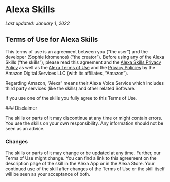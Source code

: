# Alexa Skills

_Last updated: January 1, 2022_

## Terms of Use for Alexa Skills

This terms of use is an agreement between you (“the user”) and the
developer (Sophie Idromenos) (“the creator”). Before using any of the
Alexa Skills (“the skills”), please read this agreement and the
[Alexa Skills Privacy Policy](privacy.md) as
well as the
[Alexa Terms of Use](https://www.amazon.com/gp/help/customer/display.html?nodeId=201809740)
and the [Privacy Policies](https://www.amazon.com/privacy) by
the Amazon Digital Services LLC (with its affiliates, “Amazon”).

Regarding Amazon, “Alexa” means their Alexa Voice Service which includes
third party services (like the skills) and other related Software.

If you use one of the skills you fully agree to this Terms of Use.</p> ### Disclaimer

The skills or parts of it may discontinue at any time or might contain
errors. You use the skills on your own responsibility. Any information
should not be seen as an advice.

### Changes

The skills or parts of it may change or be updated at any time. Further,
our Terms of Use might change. You can find a link to this agreement on
the description page of the skill in the Alexa App or in the Alexa Store.
Your continued use of the skill after changes of the Terms of Use or the
skill itself will be seen as your acceptance of both.
